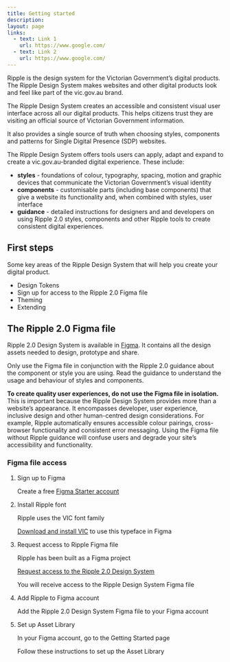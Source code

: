 ```yaml
---
title: Getting started
description:  
layout: page
links:
  - text: Link 1
    url: https://www.google.com/
  - text: Link 2
    url: https://www.google.com/
---
```


Ripple is the design system for the Victorian Government’s digital products. The Ripple Design System makes websites and other digital products look and feel like part of the vic.gov.au brand.

The Ripple Design System creates an accessible and consistent visual user interface across all our digital products. This helps citizens trust they are visiting an official source of Victorian Government information.

It also provides a single source of truth when choosing styles, components and patterns for Single Digital Presence (SDP) websites.

The Ripple Design System offers tools users can apply, adapt and expand to create a vic.gov.au-branded digital experience. These include:

- **styles** - foundations of colour, typography, spacing, motion and graphic devices that communicate the Victorian Government’s visual identity
-  **components** - customisable parts (including base components) that give a website its functionality and, when combined with styles, user interface
-  **guidance** - detailed instructions for designers and and developers on using Ripple 2.0 styles, components and other Ripple tools to create consistent digital experiences.

## First steps 

Some key areas of the Ripple Design System that will help you create your digital product. 

- Design Tokens
- Sign up for access to the Ripple 2.0 Figma file
- Theming
- Extending 

## The Ripple 2.0 Figma file

Ripple 2.0 Design System is available in [Figma](https://www.figma.com/). It contains all the design assets needed to design, prototype and share.

Only use the Figma file in conjunction with the Ripple 2.0 guidance about the component or style you are using. Read the guidance to understand the usage and behaviour of styles and components.

**To create quality user experiences, do not use the Figma file in isolation.** This is important because the Ripple Design System provides more than a website’s appearance. It encompasses developer, user experience, inclusive design and other human-centred design considerations. For example, Ripple automatically ensures accessible colour pairings, cross-browser functionality and consistent error messaging. Using the Figma file without Ripple guidance will confuse users and degrade your site’s accessibility and functionality.

### Figma file access

1. Sign up to Figma

    Create a free [Figma Starter account](https://www.figma.com/pricing/)

2. Install Ripple font

    Ripple uses the VIC font family

    [Download and install VIC](https://www.vic.gov.au/brand-victoria-fonts) to use this typeface in Figma

3. Request access to Ripple Figma file

    Ripple has been built as a Figma project

    [Request access to the Ripple 2.0 Design System](https://www.vic.gov.au/ripple-design-system#request-access-to-the-design-system)

    You will receive access to the Ripple Design System Figma file 

4. Add Ripple to Figma account

    Add the Ripple 2.0 Design System Figma file to your Figma account

5. Set up Asset Library

    In your Figma account, go to the Getting Started page 

    Follow these instructions to set up the Asset Library
